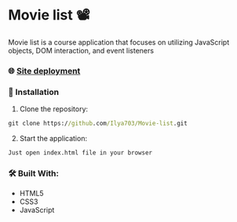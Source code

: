 
# Movie list 📽️

Movie list is a course application that focuses on utilizing JavaScript objects, DOM interaction, and event listeners

### 🌐 [Site deployment](https://ilya703.github.io/Movie-list/)

### 🚀 Installation

1. Clone the repository:

```cmd
git clone https://github.com/Ilya703/Movie-list.git
```

2. Start the application:

```cmd
Just open index.html file in your browser
```

### 🛠️ Built With:

* HTML5
* CSS3
* JavaScript


